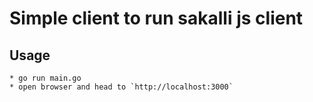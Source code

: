# Simple client to run sakalli js client

## Usage
    * go run main.go
    * open browser and head to `http://localhost:3000`
